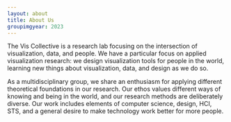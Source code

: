 ```yaml
---
layout: about
title: About Us
groupimgyear: 2023
---
```


The Vis Collective is a research lab focusing on the intersection of visualization, data, and people. We have a particular focus on applied visualization research: we design visualization tools for people in the world, learning new things about visualization, data, and design as we do so. 

As a multidisciplinary group, we share an enthusiasm for applying different theoretical foundations in our research. Our ethos values different ways of knowing and being in the world, and our research methods are deliberately diverse. Our work includes elements of computer science, design, HCI, STS, and a general desire to make technology work better for more people. 
